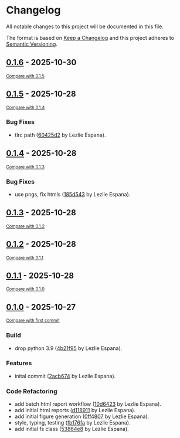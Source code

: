 # Changelog

All notable changes to this project will be documented in this file.

The format is based on [Keep a Changelog](http://keepachangelog.com/en/1.0.0/)
and this project adheres to [Semantic Versioning](http://semver.org/spec/v2.0.0.html).

<!-- insertion marker -->
## [0.1.6](https://github.com/mcw-meier-lab/pyFSViz/releases/tag/0.1.6) - 2025-10-30

<small>[Compare with 0.1.5](https://github.com/mcw-meier-lab/pyFSViz/compare/0.1.5...0.1.6)</small>

## [0.1.5](https://github.com/mcw-meier-lab/pyFSViz/releases/tag/0.1.5) - 2025-10-28

<small>[Compare with 0.1.4](https://github.com/mcw-meier-lab/pyFSViz/compare/0.1.4...0.1.5)</small>

### Bug Fixes

- tlrc path ([60425d2](https://github.com/mcw-meier-lab/pyFSViz/commit/60425d2805a4a404590c8452797f48fe4866b566) by Lezlie Espana).

## [0.1.4](https://github.com/mcw-meier-lab/pyFSViz/releases/tag/0.1.4) - 2025-10-28

<small>[Compare with 0.1.3](https://github.com/mcw-meier-lab/pyFSViz/compare/0.1.3...0.1.4)</small>

### Bug Fixes

- use pngs, fix htmls ([185d543](https://github.com/mcw-meier-lab/pyFSViz/commit/185d54370273da02697d9ccb7990695d52bd5c46) by Lezlie Espana).

## [0.1.3](https://github.com/mcw-meier-lab/pyFSViz/releases/tag/0.1.3) - 2025-10-28

<small>[Compare with 0.1.2](https://github.com/mcw-meier-lab/pyFSViz/compare/0.1.2...0.1.3)</small>

## [0.1.2](https://github.com/mcw-meier-lab/pyFSViz/releases/tag/0.1.2) - 2025-10-28

<small>[Compare with 0.1.1](https://github.com/mcw-meier-lab/pyFSViz/compare/0.1.1...0.1.2)</small>

## [0.1.1](https://github.com/mcw-meier-lab/pyFSViz/releases/tag/0.1.1) - 2025-10-28

<small>[Compare with 0.1.0](https://github.com/mcw-meier-lab/pyFSViz/compare/0.1.0...0.1.1)</small>

## [0.1.0](https://github.com/mcw-meier-lab/pyFSViz/releases/tag/0.1.0) - 2025-10-27

<small>[Compare with first commit](https://github.com/mcw-meier-lab/pyFSViz/compare/2acb6743e94b41c05bfeed9c5a1c94f2b566483a...0.1.0)</small>

### Build

- drop python 3.9 ([4b21f95](https://github.com/mcw-meier-lab/pyFSViz/commit/4b21f955150bfaefe3c1aa6e68490636f05ee907) by Lezlie Espana).

### Features

- inital commit ([2acb674](https://github.com/mcw-meier-lab/pyFSViz/commit/2acb6743e94b41c05bfeed9c5a1c94f2b566483a) by Lezlie Espana).

### Code Refactoring

- add batch html report workflow ([10d6423](https://github.com/mcw-meier-lab/pyFSViz/commit/10d64237dad1f8b46496b25a0f2c63dc254134b6) by Lezlie Espana).
- add initial html reports ([d118911](https://github.com/mcw-meier-lab/pyFSViz/commit/d118911420a0e886e2a0c6fa1aa1fd128057d0af) by Lezlie Espana).
- add initial figure generation ([0ff4807](https://github.com/mcw-meier-lab/pyFSViz/commit/0ff48073e87e9f17b1e9ba6abf42b30759cf06c0) by Lezlie Espana).
- style, typing, testing ([fb176fa](https://github.com/mcw-meier-lab/pyFSViz/commit/fb176faf46bdc7351ea030fd617dfef36fc6b3dd) by Lezlie Espana).
- add initial fs class ([53864e8](https://github.com/mcw-meier-lab/pyFSViz/commit/53864e8a5168e8ab5ec8016998a81109d444bc6e) by Lezlie Espana).
